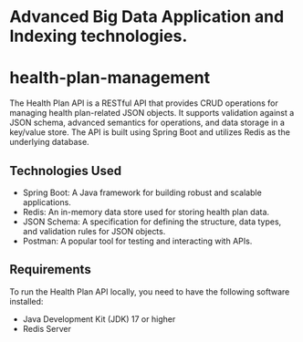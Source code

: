 
# Advanced Big Data Application and Indexing technologies.

# health-plan-management



The Health Plan API is a RESTful API that provides CRUD operations for managing health plan-related JSON objects. It supports validation against a JSON schema, advanced semantics for operations, and data storage in a key/value store. The API is built using Spring Boot and utilizes Redis as the underlying database.

## Technologies Used

- Spring Boot: A Java framework for building robust and scalable applications.
- Redis: An in-memory data store used for storing health plan data.
- JSON Schema: A specification for defining the structure, data types, and validation rules for JSON objects.
- Postman: A popular tool for testing and interacting with APIs.

## Requirements

To run the Health Plan API locally, you need to have the following software installed:

- Java Development Kit (JDK) 17 or higher
- Redis Server


